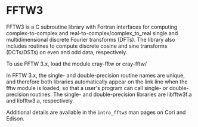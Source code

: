 # FFTW3

FFTW3 is a C subroutine library with Fortran interfaces for computing
complex-to-complex and real-to-complex/complex_to_real single and
multidimensional discrete Fourier transforms (DFTs). The library also
includes routines to compute discrete cosine and sine transforms
(DCTs/DSTs) on even and odd data, respectively.

To use FFTW 3.x, load the module cray-fftw or cray-fftw/<version>

In FFTW 3.x, the single- and double-precision routine names are unique,
and therefore both libraries automatically appear on the link line when
the fftw module is loaded, so that a user's program can call single- or
double-precision routines. The single- and double-precision libraries
are libfftw3f.a and libfftw3.a, respectively.

Additional details are available in the `intro_fftw3` man pages on Cori and Edison.
